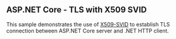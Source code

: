 ## ASP.NET Core - TLS with X509 SVID

This sample demonstrates the use of [X509-SVID](https://github.com/spiffe/spiffe/blob/main/standards/X509-SVID.md) to establish TLS connection between ASP.NET Core server and .NET HTTP client.
